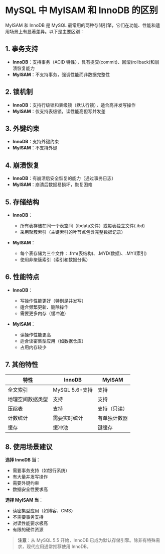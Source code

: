# MySQL 中 MyISAM 和 InnoDB 的区别

MyISAM 和 InnoDB 是 MySQL 最常用的两种存储引擎，它们在功能、性能和适用场景上有显著差异。以下是主要区别：

## 1. 事务支持
- **InnoDB**：支持事务（ACID 特性），具有提交(commit)、回滚(rollback)和崩溃恢复能力
- **MyISAM**：不支持事务，强调性能而非数据完整性

## 2. 锁机制
- **InnoDB**：支持行级锁和表级锁（默认行锁），适合高并发写操作
- **MyISAM**：仅支持表级锁，读性能高但写并发差

## 3. 外键约束
- **InnoDB**：支持外键约束
- **MyISAM**：不支持外键

## 4. 崩溃恢复
- **InnoDB**：有崩溃后安全恢复的能力（通过事务日志）
- **MyISAM**：崩溃后数据易损坏，恢复困难

## 5. 存储结构
- **InnoDB**：
  - 所有表存储在同一个表空间（ibdata文件）或每表独立文件(.ibd)
  - 采用聚簇索引（主键索引的叶节点包含完整数据记录）

- **MyISAM**：
  - 每个表存储为三个文件：.frm(表结构)、.MYD(数据)、.MYI(索引)
  - 使用非聚簇索引（索引和数据分离）

## 6. 性能特点
- **InnoDB**：
  - 写操作性能更好（特别是并发写）
  - 适合频繁更新、删除操作
  - 需要更多内存（缓冲池）

- **MyISAM**：
  - 读操作性能更高
  - 适合读密集型应用（如数据仓库）
  - 占用内存较少

## 7. 其他特性
| 特性                | InnoDB       | MyISAM       |
|---------------------|-------------|-------------|
| 全文索引            | MySQL 5.6+支持 | 支持         |
| 地理空间数据类型    | 支持          | 支持         |
| 压缩表              | 支持          | 支持（只读） |
| 计数统计            | 需要实时统计   | 有单独计数器 |
| 缓存                | 缓冲池        | 键缓存       |

## 8. 使用场景建议

**选择 InnoDB 当**：
- 需要事务支持（如银行系统）
- 有大量并发写操作
- 需要外键约束
- 数据安全性要求高

**选择 MyISAM 当**：
- 读密集型应用（如博客、CMS）
- 不需要事务支持
- 对读性能要求极高
- 有限的硬件资源

> **注意**：从 MySQL 5.5 开始，InnoDB 已成为默认存储引擎。除非有特殊需求，现代应用通常推荐使用 InnoDB。
